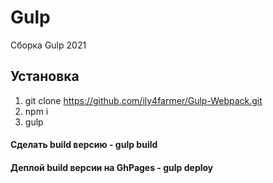 # Gulp
Сборка Gulp 2021

## Установка
1. git clone https://github.com/ily4farmer/Gulp-Webpack.git
2. npm i
3. gulp

#### Сделать build версию - gulp build
#### Деплой build версии на GhPages - gulp deploy
